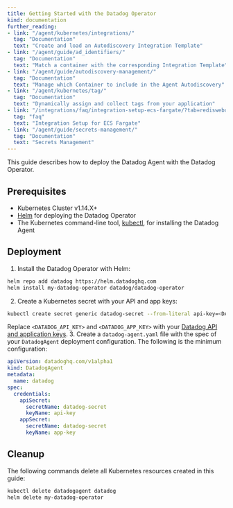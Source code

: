 ```yaml
---
title: Getting Started with the Datadog Operator
kind: documentation
further_reading:
- link: "/agent/kubernetes/integrations/"
  tag: "Documentation"
  text: "Create and load an Autodiscovery Integration Template"
- link: "/agent/guide/ad_identifiers/"
  tag: "Documentation"
  text: "Match a container with the corresponding Integration Template"
- link: "/agent/guide/autodiscovery-management/"
  tag: "Documentation"
  text: "Manage which Container to include in the Agent Autodiscovery"
- link: "/agent/kubernetes/tag/"
  tag: "Documentation"
  text: "Dynamically assign and collect tags from your application"
- link: "/integrations/faq/integration-setup-ecs-fargate/?tab=rediswebui"
  tag: "faq"
  text: "Integration Setup for ECS Fargate"
- link: "/agent/guide/secrets-management/"
  tag: "Documentation"
  text: "Secrets Management"
---
```


This guide describes how to deploy the Datadog Agent with the Datadog Operator. 

## Prerequisites

- Kubernetes Cluster v1.14.X+
- [Helm][1] for deploying the Datadog Operator
- The Kubernetes command-line tool, [kubectl][2], for installing the Datadog Agent

## Deployment

1. Install the Datadog Operator with Helm:
  ```bash
  helm repo add datadog https://helm.datadoghq.com
  helm install my-datadog-operator datadog/datadog-operator
  ```
2. Create a Kubernetes secret with your API and app keys:
  ```bash
  kubectl create secret generic datadog-secret --from-literal api-key=<DATADOG_API_KEY> --from-literal app-key=<DATADOG_APP_KEY>
  ```
  Replace `<DATADOG_API_KEY>` and `<DATADOG_APP_KEY>` with your [Datadog API and application keys][3].
3. Create a `datadog-agent.yaml` file with the spec of your `DatadogAgent` deployment configuration. The following is the minimum configuration:
  ```yaml
  apiVersion: datadoghq.com/v1alpha1
  kind: DatadogAgent
  metadata:
    name: datadog
  spec:
    credentials:
      apiSecret:
        secretName: datadog-secret
        keyName: api-key
      appSecret:
        secretName: datadog-secret
        keyName: app-key
  ```

## Cleanup

The following commands delete all Kubernetes resources created in this guide:

```bash
kubectl delete datadogagent datadog
helm delete my-datadog-operator
```

[1]: https://helm.sh/
[2]: https://kubernetes.io/docs/tasks/tools/install-kubectl/
[3]: https://app.datadoghq.com/account/settings#api
